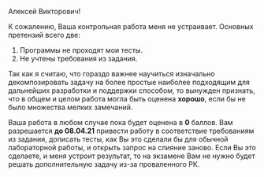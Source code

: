 Алексей Викторович!

К сожалению, Ваша контрольная работа меня не устраивает. Основных претензий всего две:

1. Программы не проходят мои тесты.
2. Не учтены требования из задания.

Так как я считаю, что гораздо важнее научиться изначально декомпозировать задачу на более простые наиболее подходящим для дальнейших разработки и поддержки способом, то вынужден признать, что в общем и целом работа могла быть оценена **хорошо**, если бы не было множества мелких замечаний.

Ваша работа в любом случае пока будет оценена в **0** баллов. Вам разрешается **до 08.04.21** привести работу в соответствие требованиям из задания, дописать тесты, как Вы это сделали бы для обычной лабораторной работы, и открыть запрос на слияние заново. Если Вы это сделаете, и меня устроит результат, то на экзамене Вам не нужно будет решать дополнительную задачу из-за проваленного РК.
